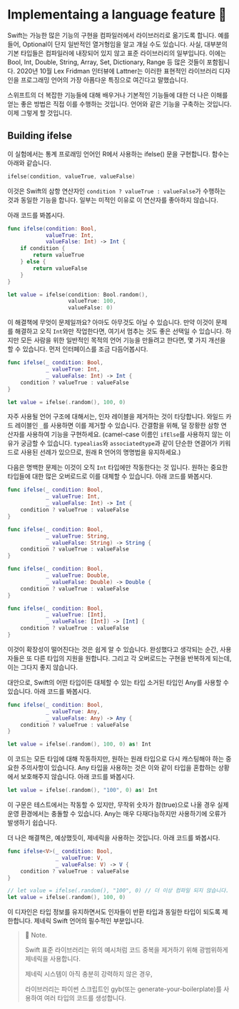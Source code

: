 # Implementaing a language feature 🤿

Swift는 가능한 많은 기능의 구현을 컴파일러에서 라이브러리로 옮기도록 합니다.
예를 들어, Optional이 단지 일반적인 열거형임을 알고 걔실 수도 있습니다.
사실, 대부분의 기본 타입들은 컴파일러에 내장되어 있지 않고 표준 라이브러리의 일부입니다.
이에는 Bool, Int, Double, String, Array, Set, Dictionary, Range 등 많은 것들이 포함됩니다.
2020년 10월 Lex Fridman 인터뷰에 Lattner는 이러한 표현적인 라이브러리 디자인을 프로그래밍 언어의 가장 아픔다운 특징으로 여긴다고 말했습니다.

스위프트의 더 복잡한 기능들에 대해 배우거나 기본적인 기능들에 대한 더 나은 이해를 얻는 좋은 방법은 직접 이를 수행하는 것입니다.
언어와 같은 기능을 구축하는 것입니다.
이제 그렇게 할 것입니다.

## Building ifelse

이 실험에서는 통계 프로래밍 언어인 R에서 사용하는 ifelse() 문을 구현합니다.
함수는 아래와 같습니다.

```swift
ifelse(condition, valueTrue, valueFalse)
```

이것은 Swift의 삼항 연산자인 `condition ? valueTrue : valueFalse`가 수행하는 것과 동일한 기능을 합니다.
일부는 미적인 이유로 이 연산자를 좋아하지 않습니다.

아래 코드를 봐봅시다.

```swift
func ifelse(condition: Bool,
            valueTrue: Int,
            valueFalse: Int) -> Int {
    if condition {
        return valueTrue
    } else {
        return valueFalse
    }
}

let value = ifelse(condition: Bool.random(),
                   valueTrue: 100,
                   valueFalse: 0)
```

이 해결책에 무엇이 문제일까요?
아마도 아무것도 아닐 수 있습니다.
만약 이것이 문제를 해결하고 오직 `Int`와만 작업한다면, 여기서 멈추는 것도 좋은 선택일 수 있습니다.
하지만 모든 사람을 위한 일반적인 목적의 언어 기능을 만들려고 한다면, 몇 가지 개선을 할 수 있습니다.
먼저 인터페이스를 조금 다듬어봅시다.

```swift
func ifelse(_ condition: Bool,
            _ valueTrue: Int,
            _ valueFalse: Int) -> Int {
    condition ? valueTrue : valueFalse
}

let value = ifelse(.random(), 100, 0)
```

자주 사용될 언어 구조에 대해서는, 인자 레이블을 제거하는 것이 타당합니다.
와일드 카드 레이블인 `_`를 사용하면 이를 제거할 수 있습니다.
간결함을 위해, 덜 장황한 삼항 연산자를 사용하여 기능을 구현하세요.
(camel-case 이름인 `ifElse`를 사용하지 않는 이유가 궁금할 수 있습니다. `typealias`와 `associatedtype`과 같이 단순한 연결어가 키워드로 사용된 선례가 있으므로, 원래 R 언어의 명명법을 유지하세요.)

다음은 명백한 문제는 이것이 오직 `Int` 타입에만 작동한다는 것 입니다.
원하는 중요한 타입들에 대한 많은 오버로드로 이를 대체할 수 있습니다.
아래 코드를 봐봅시다.

```swift
func ifelse(_ condition: Bool,
            _ valueTrue: Int,
            _ valueFalse: Int) -> Int {
    condition ? valueTrue : valueFalse
}

func ifelse(_ condition: Bool,
            _ valueTrue: String,
            _ valueFalse: String) -> String {
    condition ? valueTrue : valueFalse
}

func ifelse(_ condition: Bool,
            _ valueTrue: Double,
            _ valueFalse: Double) -> Double {
    condition ? valueTrue : valueFalse
}

func ifelse(_ condition: Bool,
            _ valueTrue: [Int],
            _ valueFalse: [Int]) -> [Int] {
    condition ? valueTrue : valueFalse
}
```

이것이 확장성이 떨어진다는 것은 쉽게 알 수 있습니다.
완성했다고 생각되는 순간, 사용자들은 또 다른 타입의 지원을 원합니다.
그리고 각 오버로드는 구현을 반복하게 되는데, 이는 그다지 좋지 않습니다.

대안으로, Swift의 어떤 타입이든 대체할 수 있는 타입 소거된 타입인 Any를 사용할 수 있습니다.
아래 코드를 봐봅시다.

```swift
func ifelse(_ condition: Bool,
            _ valueTrue: Any,
            _ valueFalse: Any) -> Any {
    condition ? valueTrue : valueFalse
}

let value = ifelse(.random(), 100, 0) as! Int
```

이 코드는 모든 타임에 대해 작동하지만, 원하는 원래 타입으로 다시 캐스팅해야 하는 중요한 주의사항이 있습니다.
Any 타입을 사용하는 것은 이와 같이 타입을 혼합하는 상황에서 보호해주지 않습니다.
아래 코드를 봐봅시다.

```swift
let value = ifelse(.random(), "100", 0) as! Int
```

이 구문은 테스트에서는 작동할 수 있지만, 무작위 숫자가 참(true)으로 나올 경우 실제 운영 환경에서는 충돌할 수 있습니다.
Any는 매우 다재다능하지만 사용하기에 오류가 발생하기 쉽습니다.

더 나은 해결책은, 예상했듯이, 제네릭을 사용하는 것입니다.
아래 코드를 봐봅시다.

```swift
func ifelse<V>(_ condition: Bool,
               _ valueTrue: V,
               _ valueFalse: V) -> V {
    condition ? valueTrue : valueFalse
}

// let value = ifelse(.random(), "100", 0) // 더 이상 컴파일 되지 않습니다.
let value = ifelse(.random(), 100, 0)
```

이 디자인은 타입 정보를 유지하면서도 인자들이 반환 타입과 동일한 타입이 되도록 제한합니다.
제네릭 Swift 언어의 필수적인 부분입니다.

> 📝 Note.
> 
> Swift 표준 라이브러리는 위의 예시처럼 코드 중복을 제거하기 위해 광범위하게 제네릭을 사용합니다.
> 
> 제네릭 시스템이 아직 충분히 강력하지 않은 경우, 
> 
> 라이브러리는 파이썬 스크립트인 gyb(또는 generate-your-boilerplate)를 사용하여 여러 타입의 코드를 생성합니다.

